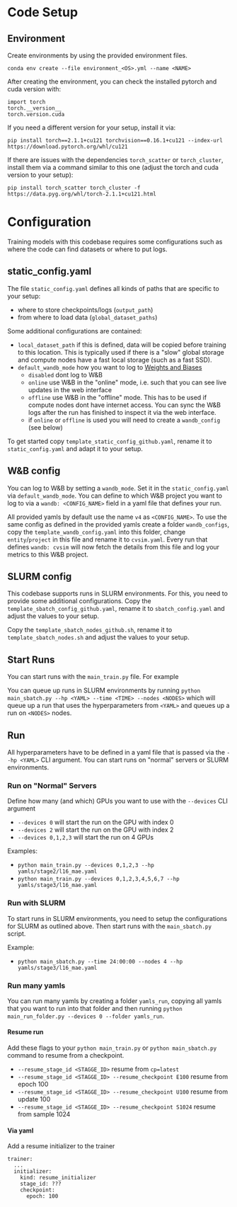 # Code Setup

## Environment

Create environments by using the provided environment files.

`conda env create --file environment_<OS>.yml --name <NAME>`


After creating the environment, you can check the installed pytorch and cuda version with:

```
import torch
torch.__version__ 
torch.version.cuda 
```

If you need a different version for your setup, install it via: 

`pip install torch==2.1.1+cu121 torchvision==0.16.1+cu121 --index-url https://download.pytorch.org/whl/cu121`


If there are issues with the dependencies `torch_scatter` or `torch_cluster`, install them via a command similar to this one (adjust the torch and cuda version to your setup):

`pip install torch_scatter torch_cluster -f https://data.pyg.org/whl/torch-2.1.1+cu121.html`

# Configuration

Training models with this codebase requires some configurations such as where the code can find datasets or where to put logs.

## static_config.yaml

The file `static_config.yaml` defines all kinds of paths that are specific to your setup:
- where to store checkpoints/logs (`output_path`)
- from where to load data (`global_dataset_paths`)

Some additional configurations are contained:
- `local_dataset_path` if this is defined, data will be copied before training to this location. This is typically used 
if there is a "slow" global storage and compute nodes have a fast local storage (such as a fast SSD).
- `default_wandb_mode` how you want to log to [Weights and Biases](https://wandb.ai/)
  - `disabled` dont log to W&B
  - `online` use W&B in the "online" mode, i.e. such that you can see live updates in the web interface
  - `offline` use W&B in the "offline" mode. This has to be used if compute nodes dont have internet access. You can 
sync the W&B logs after the run has finished to inspect it via the web interface.
  - if `online` or `offline` is used you will need to create a `wandb_config` (see below)

To get started copy `template_static_config_github.yaml`, rename it to `static_config.yaml` and adapt it to your setup.

## W&B config

You can log to W&B by setting a `wandb_mode`. Set it in the `static_config.yaml` via `default_wandb_mode`. 
You can define to which W&B project you want to log to via a `wandb: <CONFIG_NAME>` field in a yaml file that defines your run.

All provided yamls by default use the name `v4` as `<CONFIG_NAME>`. To use the same config as defined in the provided 
yamls create a folder `wandb_configs`, copy the `template_wandb_config.yaml` into this folder, change 
`entity`/`project` in this file and rename it to `cvsim.yaml`.
Every run that defines `wandb: cvsim` will now fetch the details from this file and log your metrics to this W&B project.

## SLURM config

This codebase supports runs in SLURM environments. For this, you need to provide some additional configurations.
Copy the `template_sbatch_config_github.yaml`, rename it to `sbatch_config.yaml` and adjust the values to your setup.

Copy the `template_sbatch_nodes_github.sh`, rename it to `template_sbatch_nodes.sh` and adjust the values to your setup.


## Start Runs

You can start runs with the `main_train.py` file. For example

You can queue up runs in SLURM environments by running `python main_sbatch.py --hp <YAML> --time <TIME> --nodes <NODES>`
which will queue up a run that uses the hyperparameters from `<YAML>` and queues up a run on `<NODES>` nodes.


## Run

All hyperparameters have to be defined in a yaml file that is passed via the `--hp <YAML>` CLI argument.
You can start runs on "normal" servers or SLURM environments.

### Run on "Normal" Servers

Define how many (and which) GPUs you want to use with the `--devices` CLI argument
- `--devices 0` will start the run on the GPU with index 0
- `--devices 2` will start the run on the GPU with index 2
- `--devices 0,1,2,3` will start the run on 4 GPUs

Examples:
- `python main_train.py --devices 0,1,2,3 --hp yamls/stage2/l16_mae.yaml`
- `python main_train.py --devices 0,1,2,3,4,5,6,7 --hp yamls/stage3/l16_mae.yaml`

### Run with SLURM

To start runs in SLURM environments, you need to setup the configurations for SLURM as outlined above.
Then start runs with the `main_sbatch.py` script.

Example:
- `python main_sbatch.py --time 24:00:00 --nodes 4 --hp yamls/stage3/l16_mae.yaml`

### Run many yamls

You can run many yamls by creating a folder `yamls_run`, copying all yamls that you want to run
into that folder and then running `python main_run_folder.py --devices 0 --folder yamls_run`.

#### Resume run

Add these flags to your `python main_train.py` or `python main_sbatch.py` command to resume from a checkpoint.

- `--resume_stage_id <STAGGE_ID>` resume from `cp=latest`
- `--resume_stage_id <STAGGE_ID> --resume_checkpoint E100` resume from epoch 100
- `--resume_stage_id <STAGGE_ID> --resume_checkpoint U100` resume from update 100
- `--resume_stage_id <STAGGE_ID> --resume_checkpoint S1024` resume from sample 1024

#### Via yaml
Add a resume initializer to the trainer

```
trainer:
  ...
  initializer:
    kind: resume_initializer
    stage_id: ???
    checkpoint:
      epoch: 100
```